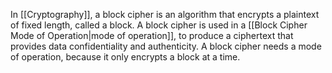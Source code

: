 In [[Cryptography]], a block cipher is an algorithm that encrypts a plaintext of fixed length, called a block.
A block cipher is used in a [[Block Cipher Mode of Operation|mode of operation]], to produce a ciphertext that provides data confidentiality and authenticity.
A block cipher needs a mode of operation, because it only encrypts a block at a time.